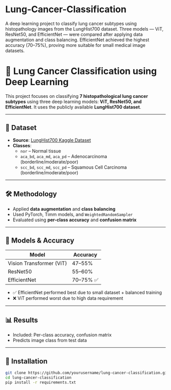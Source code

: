 # Lung-Cancer-Classification
A deep learning project to classify lung cancer subtypes using histopathology images from the LungHist700 dataset. Three models — ViT, ResNet50, and EfficientNet — were compared after applying data augmentation and class balancing. EfficientNet achieved the highest accuracy (70–75%), proving more suitable for small medical image datasets.

# 🧬 Lung Cancer Classification using Deep Learning

This project focuses on classifying **7 histopathological lung cancer subtypes** using three deep learning models: **ViT, ResNet50, and EfficientNet**. It uses the publicly available **LungHist700 dataset**.

---

## 📂 Dataset

- **Source**: [LungHist700 Kaggle Dataset](https://www.kaggle.com/datasets/yasserh/lunghist)
- **Classes**:
  - `nor` – Normal tissue
  - `aca_bd`, `aca_md`, `aca_pd` – Adenocarcinoma (borderline/moderate/poor)
  - `scc_bd`, `scc_md`, `scc_pd` – Squamous Cell Carcinoma (borderline/moderate/poor)

---

## 🛠️ Methodology

- Applied **data augmentation** and **class balancing**
- Used PyTorch, Timm models, and `WeightedRandomSampler`
- Evaluated using **per-class accuracy** and **confusion matrix**

---

## 🧪 Models & Accuracy

| Model        | Accuracy     |
|--------------|--------------|
| Vision Transformer (ViT) | 47–55% |
| ResNet50     | 55–60%       |
| EfficientNet | 70–75% ✅     |

- ✅ EfficientNet performed best due to small dataset + balanced training
- ❌ ViT performed worst due to high data requirement

---

## 📊 Results

- Included: Per-class accuracy, confusion matrix
- Predicts image class from test data

---

## 🔧 Installation

```bash
git clone https://github.com/yourusername/lung-cancer-classification.git
cd lung-cancer-classification
pip install -r requirements.txt
